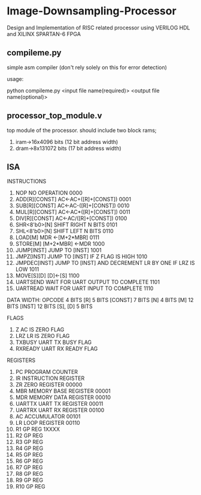 # Image-Downsampling-Processor
Design and Implementation of RISC related processor using VERILOG HDL and XILINX SPARTAN-6 FPGA

## compileme.py
simple asm compiler (don't rely solely on this for error detection)

usage:

python compileme.py <input file name(required)> <output file name(optional)>

## processor_top_module.v
top module of the processor. should include two block rams;
1. iram->16x4096 bits (12 bit address width)
2. dram->8x131072 bits (17 bit address width)

## ISA
INSTRUCTIONS

1. NOP			NO OPERATION 							0000
2. ADD[R][CONST]		AC<-AC+([R]+[CONST])						0001
3. SUB[R][CONST]		AC<-AC-([R]+[CONST])						0010
4. MUL[R][CONST]		AC<-AC*([R]+[CONST])						0011
5. DIV[R][CONST]		AC<-AC/([R]+[CONST])						0100
6. SHR<8'b0>[N]		SHIFT RIGHT N BITS						0101
7. SHL<8'b0>[N]		SHIFT LEFT N BITS							0110
8. LOAD[M]			MDR <-[M+2*MBR]							0111
9. STORE[M]		[M+2*MBR] <-MDR							1000
10. JUMP[INST]		JUMP TO [INST]							1001
11. JMPZ[INST]		JUMP TO [INST] IF Z FLAG IS HIGH				1010
12. JMPDEC[INST]		JUMP TO [INST] AND DECREMENT LR BY ONE IF LRZ IS LOW	1011
13. MOVE[S][D]		[D]<-[S]								1100
14. UARTSEND		WAIT FOR UART OUTPUT TO COMPLETE				1101
15. UARTREAD		WAIT FOR UART INPUT TO COMPLETE				1110

DATA WIDTH:
OPCODE	4 BITS
[R]		5 BITS
[CONST]	7 BITS
[N]		4 BITS
[M]		12 BITS
[INST]	12 BITS
[S], [D]	5 BITS


FLAGS

1.	Z			AC IS ZERO FLAG
2.	LRZ			LR IS ZERO FLAG
3.	TXBUSY		UART TX BUSY FLAG
4.	RXREADY		UART RX READY FLAG



REGISTERS

1. PC		PROGRAM COUNTER			
2. IR		INSTRUCTION REGISTER
3. ZR		ZERO REGISTER			00000	
4. MBR		MEMORY BASE REGISTER		00001
5. MDR		MEMORY DATA REGISTER		00010
6. UARTTX	UART TX REGISTER			00011
7. UARTRX	UART RX REGISTER			00100
8. AC		ACCUMULATOR				00101
9. LR		LOOP REGISTER			00110
10. R1		GP REG				1XXXX
11. R2		GP REG
12. R3		GP REG
13. R4		GP REG
14. R5		GP REG
15. R6		GP REG
16. R7		GP REG
17. R8		GP REG
18. R9		GP REG
19. R10		GP REG

